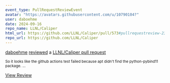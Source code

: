 ```yaml
---
event_type: PullRequestReviewEvent
avatar: "https://avatars.githubusercontent.com/u/10790104?"
user: daboehme
date: 2024-09-16
repo_name: LLNL/Caliper
html_url: https://github.com/LLNL/Caliper/pull/573#pullrequestreview-2307936834
repo_url: https://github.com/LLNL/Caliper
---
```


<a href='https://github.com/daboehme' target='_blank'>daboehme</a> <a href='https://github.com/LLNL/Caliper/pull/573#pullrequestreview-2307936834' target='_blank'>reviewed</a> a <a href='https://github.com/LLNL/Caliper/pull/573' target='_blank'>LLNL/Caliper pull request</a>

<small>So it looks like the github actions test failed because apt didn't find the python-pybind11 package....</small>

<a href='https://github.com/LLNL/Caliper/pull/573#pullrequestreview-2307936834' target='_blank'>View Review</a>